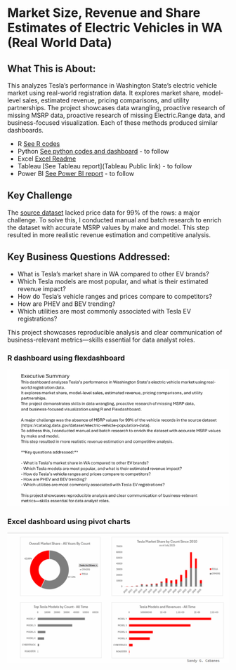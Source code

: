 # Market Size, Revenue and Share Estimates of Electric Vehicles in WA (Real World Data)

## What This is About:
This analyzes Tesla’s performance in Washington State’s electric vehicle market using real-world registration data. 
It explores market share, model-level sales, estimated revenue, pricing comparisons, and utility partnerships. 
The project showcases data wrangling, proactive research of missing MSRP data, proactive research of missing Electric.Range data,
and business-focused visualization.  Each of these methods produced similar dashboards.
- R [See R codes](/R)
- Python [See python codes and dashboard](/Python)  - to follow
- Excel [Excel Readme](/Excel)
- Tableau [See Tableau report](Tableau Public link) - to follow
- Power BI [See Power BI report](/PowerBI)  - to follow

## Key Challenge
The [source dataset](https://catalog.data.gov/dataset/electric-vehicle-population-data) lacked price data for 99% of the rows: a major challenge.
To solve this, I conducted manual and batch research to enrich the dataset with accurate MSRP values by make and model. 
This step resulted in more realistic revenue estimation and competitive analysis.

## Key Business Questions Addressed:

- What is Tesla’s market share in WA compared to other EV brands?
- Which Tesla models are most popular, and what is their estimated revenue impact?
- How do Tesla’s vehicle ranges and prices compare to competitors?
- How are PHEV and BEV trending?
- Which utilities are most commonly associated with Tesla EV registrations?

This project showcases reproducible analysis and clear communication of business-relevant 
metrics—skills essential for data analyst roles.

### R dashboard using flexdashboard
![R dashboard](R/dashboard_charts/Tesla_presentation.gif)

### Excel dashboard using pivot charts
![Excel dashboard](Excel/excel_dashboard.gif)

